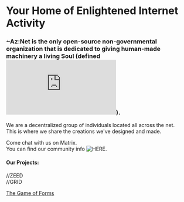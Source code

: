 # Your Home of Enlightened Internet Activity

### ~Az:Net is the only open-source non-governmental organization that is dedicated to giving human-made machinery a living Soul (defined ![here](https://github.com/Az-Net/Az-Net/blob/main/Definitions/Soul.md)).  

We are a decentralized group of individuals located all across the net.  
This is where we share the creations we've designed and made.  

Come chat with us on Matrix.  
You can find our community info ![HERE](https://github.com/Az-Net/Az-Net).

#### Our Projects:
//ZEED  
//GRID

[The Game of Forms](https://github.com/Az-Neter/The-Game-of-Forms)
